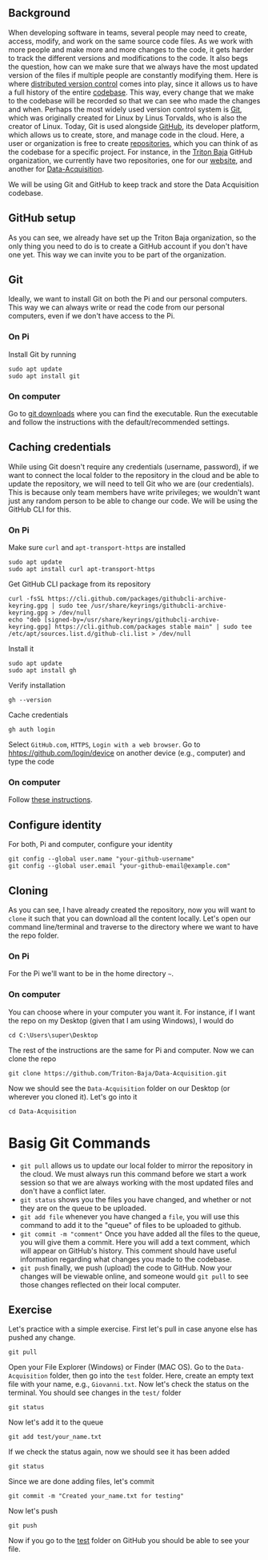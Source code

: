 ## Background
When developing software in teams, several people may need to create, access, modify, and work on the same source code files. As we work with more people and make more and more changes to the code, 
it gets harder to track the different versions and modifications to the code. It also begs the question, how can we make sure that we always have the most updated version of the files 
if multiple people are constantly modifying them. Here is where [distributed version control](https://en.wikipedia.org/wiki/Distributed_version_control) comes into play, since it allows us to have a full history of the entire [codebase](https://en.wikipedia.org/wiki/Codebase). This way, every change that we make to the codebase will be recorded so that we can see who made the changes and when.
Perhaps the most widely used version control system is [Git](https://en.wikipedia.org/wiki/Git), which was originally created for Linux by Linus Torvalds, who is also the creator of Linux.
Today, Git is used alongside [GitHub](https://en.wikipedia.org/wiki/GitHub), its developer platform, which allows us to create, store, and manage code in the cloud. Here, a user or organization is free to create [repositories](https://docs.github.com/en/repositories/creating-and-managing-repositories/about-repositories), 
which you can think of as the codebase for a specific project. For instance, in the [Triton Baja](https://github.com/Triton-Baja) GitHub organization, we currently have two repositories, one for our [website](https://github.com/Triton-Baja/triton-baja-website),
and another for [Data-Acquisition](https://github.com/Triton-Baja/Data-Acquisition).

We will be using Git and GitHub to keep track and store the Data Acquisition codebase.

## GitHub setup
As you can see, we already have set up the Triton Baja organization, so the only thing you need to do is to create a GitHub account if you don't have one yet. This way we can invite you to be part of the organization.

## Git
Ideally, we want to install Git on both the Pi and our personal computers. This way we can always write or read the code from our personal computers, even if we don't have access to the Pi.

### On Pi
Install Git by running
```
sudo apt update
sudo apt install git
```

### On computer
Go to [git downloads](https://git-scm.com/downloads) where you can find the executable. Run the executable and follow the instructions with the default/recommended settings.

## Caching credentials
While using Git doesn't require any credentials (username, password), if we want to connect the local folder to the repository in the cloud and be able to update the repository, we will need to tell Git who we are (our credentials). This is because only team members have write privileges; we wouldn't want just any random person to be able to change our code. We will be using the GitHub CLI for this.

### On Pi
Make sure `curl` and `apt-transport-https` are installed
```
sudo apt update
sudo apt install curl apt-transport-https
```

Get GitHub CLI package from its repository
```
curl -fsSL https://cli.github.com/packages/githubcli-archive-keyring.gpg | sudo tee /usr/share/keyrings/githubcli-archive-keyring.gpg > /dev/null
echo "deb [signed-by=/usr/share/keyrings/githubcli-archive-keyring.gpg] https://cli.github.com/packages stable main" | sudo tee /etc/apt/sources.list.d/github-cli.list > /dev/null
```

Install it
```
sudo apt update
sudo apt install gh
```

Verify installation
```
gh --version
```

Cache credentials
```
gh auth login
```

Select `GitHub.com`, `HTTPS`, `Login with a web browser`. Go to [hhtps://github.com/login/device](hhtps://github.com/login/device) on another device (e.g., computer) and type the code

### On computer
Follow [these instructions](https://docs.github.com/en/get-started/getting-started-with-git/caching-your-github-credentials-in-git#github-cli).

## Configure identity
For both, Pi and computer, configure your identity
```
git config --global user.name "your-github-username"
git config --global user.email "your-github-email@example.com"
```

## Cloning
As you can see, I have already created the repository, now you will want to `clone` it such that you can download all the content locally. Let's open our command line/terminal and traverse to the directory where we want to have the repo folder. 

### On Pi
For the Pi we'll want to be in the home directory `~`.

### On computer
You can choose where in your computer you want it. For instance, if I want the repo on my Desktop (given that I am using Windows), I would do
```
cd C:\Users\super\Desktop
```

The rest of the instructions are the same for Pi and computer. Now we can clone the repo
```
git clone https://github.com/Triton-Baja/Data-Acquisition.git
```

Now we should see the `Data-Acquisition` folder on our Desktop (or wherever you cloned it). Let's go into it
```
cd Data-Acquisition
```

# Basig Git Commands
- `git pull` allows us to update our local folder to mirror the repository in the cloud. We must always run this command before we start a work session so that we are always working with the most updated files and don't have a conflict later.<br>
- `git status` shows you the files you have changed, and whether or not they are on the queue to be uploaded.<br>
- `git add file` whenever you have changed a `file`, you will use this command to add it to the "queue" of files to be uploaded to github.<br>
- `git commit -m "comment"` Once you have added all the files to the queue, you will give them a commit. Here you will add a text comment, which will appear on GitHub's history. This comment should have useful information regarding what changes you made to the codebase.<br>
- `git push` finally, we push (upload) the code to GitHub. Now your changes will be viewable online, and someone would `git pull` to see those changes reflected on their local computer.

## Exercise
Let's practice with a simple exercise. First let's pull in case anyone else has pushed any change.
```
git pull
```

Open your File Explorer (Windows) or Finder (MAC OS). Go to the `Data-Acquisition` folder, then go into the `test` folder. Here, create an empty text file with your name, e.g., `Giovanni.txt`. Now let's check the status on the terminal. You should see changes in the `test/` folder
```
git status
```

Now let's add it to the queue
```
git add test/your_name.txt
```

If we check the status again, now we should see it has been added
```
git status
```

Since we are done adding files, let's commit
```
git commit -m "Created your_name.txt for testing"
```

Now let's push
```
git push
```

Now if you go to the [test](https://github.com/Triton-Baja/Data-Acquisition/tree/main/test) folder on GitHub you should be able to see your file.
